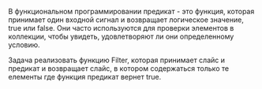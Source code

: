 В функциональном программировании предикат - это функция, которая принимает один входной сигнал и возвращает логическое значение, true или false. Они часто используются для проверки элементов в коллекции, чтобы увидеть, удовлетворяют ли они определенному условию.

Задача реализовать функцию Filter, которая принимает слайс и предикат и возвращает слайс, в котором содержаться только те елементы где функция предикат вернет true.